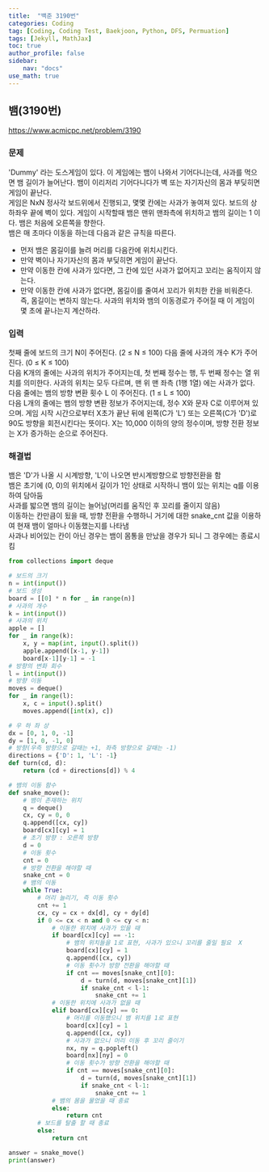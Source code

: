 ```yaml
---
title:  "백준 3190번"
categories: Coding
tag: [Coding, Coding Test, Baekjoon, Python, DFS, Permuation]
tags: [Jekyll, MathJax]
toc: true
author_profile: false
sidebar:
    nav: "docs"
use_math: true
---
```


## 뱀(3190번)

<https://www.acmicpc.net/problem/3190>

### 문제
'Dummy' 라는 도스게임이 있다. 이 게임에는 뱀이 나와서 기어다니는데, 사과를 먹으면 뱀 길이가 늘어난다. 뱀이 이리저리 기어다니다가 벽 또는 자기자신의 몸과 부딪히면 게임이 끝난다.   
게임은 NxN 정사각 보드위에서 진행되고, 몇몇 칸에는 사과가 놓여져 있다. 보드의 상하좌우 끝에 벽이 있다. 게임이 시작할때 뱀은 맨위 맨좌측에 위치하고 뱀의 길이는 1 이다. 뱀은 처음에 오른쪽을 향한다.   
뱀은 매 초마다 이동을 하는데 다음과 같은 규칙을 따른다.

- 먼저 뱀은 몸길이를 늘려 머리를 다음칸에 위치시킨다.
- 만약 벽이나 자기자신의 몸과 부딪히면 게임이 끝난다.
- 만약 이동한 칸에 사과가 있다면, 그 칸에 있던 사과가 없어지고 꼬리는 움직이지 않는다.
- 만약 이동한 칸에 사과가 없다면, 몸길이를 줄여서 꼬리가 위치한 칸을 비워준다. 즉, 몸길이는 변하지 않는다.
사과의 위치와 뱀의 이동경로가 주어질 때 이 게임이 몇 초에 끝나는지 계산하라.

### 입력
첫째 줄에 보드의 크기 N이 주어진다. (2 ≤ N ≤ 100) 다음 줄에 사과의 개수 K가 주어진다. (0 ≤ K ≤ 100)   
다음 K개의 줄에는 사과의 위치가 주어지는데, 첫 번째 정수는 행, 두 번째 정수는 열 위치를 의미한다. 사과의 위치는 모두 다르며, 맨 위 맨 좌측 (1행 1열) 에는 사과가 없다.  
다음 줄에는 뱀의 방향 변환 횟수 L 이 주어진다. (1 ≤ L ≤ 100)   
다음 L개의 줄에는 뱀의 방향 변환 정보가 주어지는데, 정수 X와 문자 C로 이루어져 있으며. 게임 시작 시간으로부터 X초가 끝난 뒤에 왼쪽(C가 'L') 또는 오른쪽(C가 'D')로 90도 방향을 회전시킨다는 뜻이다. X는 10,000 이하의 양의 정수이며, 방향 전환 정보는 X가 증가하는 순으로 주어진다.

### 해결법

뱀은 'D'가 나올 시 시계방향, 'L'이 나오면 반시계방향으로 방향전환을 함   
뱀은 초기에 \(0, 0\)의 위치에서 길이가 1인 상태로 시작하니 뱀이 있는 위치는 q를 이용하여 담아둠   
사과를 밟으면 뱀의 길이는 늘어남\(머리를 움직인 후 꼬리를 줄이지 않음\)   
이동하는 칸만큼이 됬을 때, 방향 전환을 수행하니 거기에 대한 snake_cnt 값을 이용하여 현재 뱀이 얼마나 이동했는지를 나타냄   
사과나 비어있는 칸이 아닌 경우는 뱀이 몸통을 만났을 경우가 되니 그 경우에는 종료시킴


```python
from collections import deque

# 보드의 크기
n = int(input())
# 보드 생성
board = [[0] * n for _ in range(n)]
# 사과의 개수
k = int(input())
# 사과의 위치
apple = []
for _ in range(k):
    x, y = map(int, input().split())
    apple.append([x-1, y-1])
    board[x-1][y-1] = -1
# 방향의 변화 회수
l = int(input())
# 방향 이동
moves = deque()
for _ in range(l):
    x, c = input().split()
    moves.append([int(x), c])

# 우 하 좌 상
dx = [0, 1, 0, -1]
dy = [1, 0, -1, 0]
# 방향(우측 방향으로 갈때는 +1, 좌측 방향으로 갈때는 -1)
directions = {'D': 1, 'L': -1}
def turn(cd, d):
    return (cd + directions[d]) % 4

# 뱀의 이동 함수
def snake_move():
    # 뱀이 존재하는 위치
    q = deque()
    cx, cy = 0, 0
    q.append([cx, cy])
    board[cx][cy] = 1
    # 초기 방향 : 오른쪽 방향
    d = 0
    # 이동 횟수
    cnt = 0
    # 방향 전환을 해야할 때
    snake_cnt = 0
    # 뱀의 이동
    while True:
        # 머리 늘리기, 즉 이동 횟수
        cnt += 1
        cx, cy = cx + dx[d], cy + dy[d]
        if 0 <= cx < n and 0 <= cy < n:
            # 이동한 위치에 사과가 있을 때
            if board[cx][cy] == -1:
                # 뱀의 위치들을 1로 표현, 사과가 있으니 꼬리를 줄일 필요  X
                board[cx][cy] = 1
                q.append([cx, cy])
                # 이동 횟수가 방향 전환을 해야할 때
                if cnt == moves[snake_cnt][0]:
                    d = turn(d, moves[snake_cnt][1])
                    if snake_cnt < l-1:
                        snake_cnt += 1
            # 이동한 위치에 사과가 없을 때
            elif board[cx][cy] == 0:
                # 머리를 이동했으니 뱀 위치를 1로 표현
                board[cx][cy] = 1
                q.append([cx, cy])
                # 사과가 없으니 머리 이동 후 꼬리 줄이기
                nx, ny = q.popleft()
                board[nx][ny] = 0
                # 이동 횟수가 방향 전환을 해야할 때
                if cnt == moves[snake_cnt][0]:
                    d = turn(d, moves[snake_cnt][1])
                    if snake_cnt < l-1:
                        snake_cnt += 1
            # 뱀의 몸을 물었을 때 종료
            else:
                return cnt
        # 보드를 탈출 할 때 종료
        else:
            return cnt

answer = snake_move()
print(answer)

```

